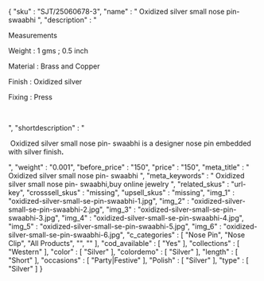 {
  "sku" : "SJT/25060678-3",
  "name" : "  Oxidized silver small nose pin- swaabhi ",
  "description" : "<p>Measurements</p> <p>Weight :&nbsp;1&nbsp;gms ; 0.5 inch</p> <p>Material : Brass and Copper</p> <p>Finish : Oxidized silver</p> <p>Fixing : Press</p> <p>&nbsp;</p>",
  "shortdescription" : "<p>&nbsp;Oxidized silver small nose pin- swaabhi is a designer nose pin&nbsp;embedded with silver finish<strong>.</strong></p>",
  "weight" : "0.001",
  "before_price" : "150",
  "price" : "150",
  "meta_title" : "  Oxidized silver small nose pin- swaabhi ",
  "meta_keywords" : "  Oxidized silver small nose pin- swaabhi,buy online jewelry ",
  "related_skus" : "url-key",
  "crosssell_skus" : "missing",
  "upsell_skus" : "missing",
  "img_1" : "oxidized-silver-small-se-pin-swaabhi-1.jpg",
  "img_2" : "oxidized-silver-small-se-pin-swaabhi-2.jpg",
  "img_3" : "oxidized-silver-small-se-pin-swaabhi-3.jpg",
  "img_4" : "oxidized-silver-small-se-pin-swaabhi-4.jpg",
  "img_5" : "oxidized-silver-small-se-pin-swaabhi-5.jpg",
  "img_6" : "oxidized-silver-small-se-pin-swaabhi-6.jpg",
  "c_categories" : [ "Nose Pin", "Nose Clip", "All Products", "", "" ],
  "cod_available" : [ "Yes" ],
  "collections" : [ "Western" ],
  "color" : [ "Silver" ],
  "colordemo" : [ "Silver" ],
  "length" : [ "Short" ],
  "occasions" : [ "Party|Festive" ],
  "Polish" : [ "Silver" ],
  "type" : [ "Silver" ]
}